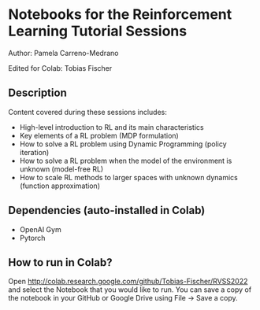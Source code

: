 # Notebooks for the Reinforcement Learning Tutorial Sessions
Author: Pamela Carreno-Medrano

Edited for Colab: Tobias Fischer

## Description

Content covered during these sessions includes:
- High-level introduction to RL and its main characteristics
- Key elements of a RL problem (MDP formulation)
- How to solve a RL problem using Dynamic Programming (policy iteration)
- How to solve a RL problem when the model of the environment is unknown (model-free RL)
- How to scale RL methods to larger spaces with unknown dynamics (function approximation)

## Dependencies (auto-installed in Colab)

- OpenAI Gym
- Pytorch

## How to run in Colab?
Open http://colab.research.google.com/github/Tobias-Fischer/RVSS2022 and select the Notebook that you would like to run. You can save a copy of the notebook in your GitHub or Google Drive using File -> Save a copy.
